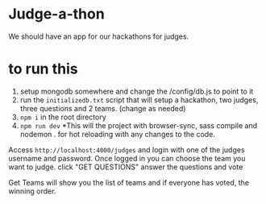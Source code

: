 # Judge-a-thon

We should have an app for our hackathons for judges.

# to run this
1) setup mongodb somewhere and change the /config/db.js to point to it
2) run the ```initializedb.txt``` script that will setup a hackathon, two judges, three questions and 2 teams. (change as needed)
3) ```npm i``` in the root directory 
4) ```npm run dev```   *This will the project with browser-sync, sass compile and nodemon . for hot reloading with any changes to the code.

Access ```http://localhost:4000/judges``` and login with one of the judges username and password. 
Once logged in you can choose the team you want to judge. click "GET QUESTIONS" answer the questions and vote 

Get Teams will show you the list of teams and if everyone has voted, the winning order.
 
